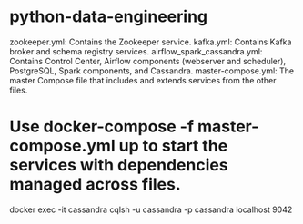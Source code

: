 # python-data-engineering

zookeeper.yml: Contains the Zookeeper service.
kafka.yml: Contains Kafka broker and schema registry services.
airflow_spark_cassandra.yml: Contains Control Center, Airflow components (webserver and scheduler), PostgreSQL, Spark components, and Cassandra.
master-compose.yml: The master Compose file that includes and extends services from the other files.

 # Use docker-compose -f master-compose.yml up to start the services with dependencies managed across files.

 

docker exec -it cassandra cqlsh -u cassandra -p cassandra localhost 9042